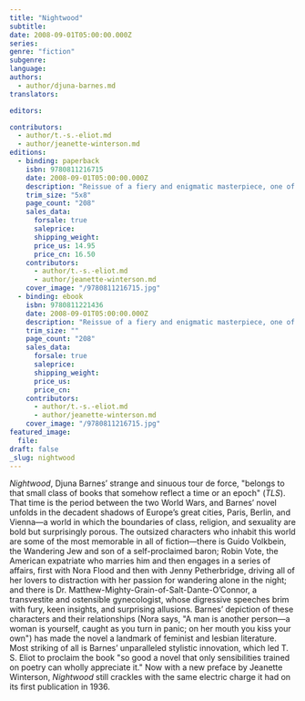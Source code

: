 ```yaml
---
title: "Nightwood"
subtitle:
date: 2008-09-01T05:00:00.000Z
series:
genre: "fiction"
subgenre:
language:
authors:
  - author/djuna-barnes.md
translators:

editors:

contributors:
  - author/t.-s.-eliot.md
  - author/jeanette-winterson.md
editions:
  - binding: paperback
    isbn: 9780811216715
    date: 2008-09-01T05:00:00.000Z
    description: "Reissue of a fiery and enigmatic masterpiece, one of the greatest novels of the Modernist era "
    trim_size: "5x8"
    page_count: "208"
    sales_data:
      forsale: true
      saleprice:
      shipping_weight:
      price_us: 14.95
      price_cn: 16.50
    contributors:
      - author/t.-s.-eliot.md
      - author/jeanette-winterson.md
    cover_image: "/9780811216715.jpg"
  - binding: ebook
    isbn: 9780811221436
    date: 2008-09-01T05:00:00.000Z
    description: "Reissue of a fiery and enigmatic masterpiece, one of the greatest novels of the Modernist era "
    trim_size: ""
    page_count: "208"
    sales_data:
      forsale: true
      saleprice:
      shipping_weight:
      price_us:
      price_cn:
    contributors:
      - author/t.-s.-eliot.md
      - author/jeanette-winterson.md
    cover_image: "/9780811216715.jpg"
featured_image:
  file:
draft: false
_slug: nightwood
---
```


_Nightwood_, Djuna Barnes’ strange and sinuous tour de force, "belongs to that small class of books that somehow reflect a time or an epoch" (_TLS_). That time is the period between the two World Wars, and Barnes’ novel unfolds in the decadent shadows of Europe’s great cities, Paris, Berlin, and Vienna—a world in which the boundaries of class, religion, and sexuality are bold but surprisingly porous. The outsized characters who inhabit this world are some of the most memorable in all of fiction—there is Guido Volkbein, the Wandering Jew and son of a self-proclaimed baron; Robin Vote, the American expatriate who marries him and then engages in a series of affairs, first with Nora Flood and then with Jenny Petherbridge, driving all of her lovers to distraction with her passion for wandering alone in the night; and there is Dr. Matthew-Mighty-Grain-of-Salt-Dante-O’Connor, a transvestite and ostensible gynecologist, whose digressive speeches brim with fury, keen insights, and surprising allusions. Barnes’ depiction of these characters and their relationships (Nora says, "A man is another person—a woman is yourself, caught as you turn in panic; on her mouth you kiss your own") has made the novel a landmark of feminist and lesbian literature. Most striking of all is Barnes’ unparalleled stylistic innovation, which led T. S. Eliot to proclaim the book "so good a novel that only sensibilities trained on poetry can wholly appreciate it." Now with a new preface by Jeanette Winterson, _Nightwood_ still crackles with the same electric charge it had on its first publication in 1936.
